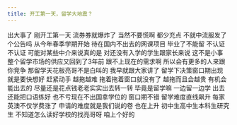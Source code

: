 ```yaml
---
title: 开工第一天，留学大地震？
---
```

出大事了
刚开工第一天
流券券就爆炸了
当然不要慌啊
都少充点
不就中流服发了个公告吗
从今年春季学期开始
待在国内不出去的网课项目
毕业了不能留
不认证不认证
可能对某些中介来说真的是
对还没有入学的学生跟家长来说
这不是小事
整个留学市场的供应又回到了3年前
跟不上现在的需求啊
所以会有更多的人来跟你竞争
那留学天花板亮哥不是白叫的
我早就跟大家讲了
留学下决策窗口期出现
就是要快想好
赶紧动手
越拖越难
拖着拖着窗口就没有了
越拖而且会越贵
有机会能出去的
尽量还是花点钱老老实实出去转一转
毕竟是留学嘛
一边留一边学
出去还能把口语练好
也不亏现在不出国拿学位的
窗口期不错
留学难度直线飙升
每家英澳不仅学费涨了
申请的难度就是我们说的卷
也在上升
初中生高中生本科生研究生
不知道怎么读好学校的找亮哥呀
咱上个好的
